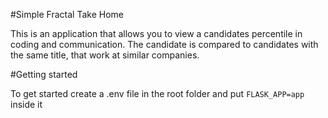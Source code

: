 #Simple Fractal Take Home

This is an application that allows you to view a candidates percentile in coding and communication.
The candidate is compared to candidates with the same title, that work at similar companies.

#Getting started

To get started create a .env file in the root folder and put 
``` FLASK_APP=app ```
inside it

